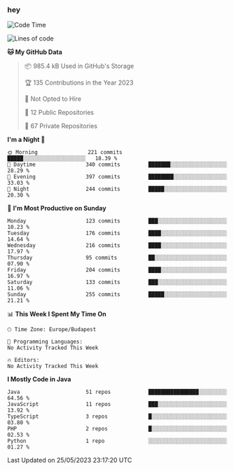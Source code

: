 ### hey

<!--START_SECTION:waka-->
![Code Time](http://img.shields.io/badge/Code%20Time-884%20hrs%2054%20mins-blue)

![Lines of code](https://img.shields.io/badge/From%20Hello%20World%20I%27ve%20Written-966.1%20thousand%20lines%20of%20code-blue)

**🐱 My GitHub Data** 

> 📦 985.4 kB Used in GitHub's Storage 
 > 
> 🏆 135 Contributions in the Year 2023
 > 
> 🚫 Not Opted to Hire
 > 
> 📜 12 Public Repositories 
 > 
> 🔑 67 Private Repositories 
 > 
**I'm a Night 🦉** 

```text
🌞 Morning                221 commits         █████░░░░░░░░░░░░░░░░░░░░   18.39 % 
🌆 Daytime                340 commits         ███████░░░░░░░░░░░░░░░░░░   28.29 % 
🌃 Evening                397 commits         ████████░░░░░░░░░░░░░░░░░   33.03 % 
🌙 Night                  244 commits         █████░░░░░░░░░░░░░░░░░░░░   20.30 % 
```
📅 **I'm Most Productive on Sunday** 

```text
Monday                   123 commits         ███░░░░░░░░░░░░░░░░░░░░░░   10.23 % 
Tuesday                  176 commits         ████░░░░░░░░░░░░░░░░░░░░░   14.64 % 
Wednesday                216 commits         ████░░░░░░░░░░░░░░░░░░░░░   17.97 % 
Thursday                 95 commits          ██░░░░░░░░░░░░░░░░░░░░░░░   07.90 % 
Friday                   204 commits         ████░░░░░░░░░░░░░░░░░░░░░   16.97 % 
Saturday                 133 commits         ███░░░░░░░░░░░░░░░░░░░░░░   11.06 % 
Sunday                   255 commits         █████░░░░░░░░░░░░░░░░░░░░   21.21 % 
```


📊 **This Week I Spent My Time On** 

```text
🕑︎ Time Zone: Europe/Budapest

💬 Programming Languages: 
No Activity Tracked This Week

🔥 Editors: 
No Activity Tracked This Week
```

**I Mostly Code in Java** 

```text
Java                     51 repos            ████████████████░░░░░░░░░   64.56 % 
JavaScript               11 repos            ███░░░░░░░░░░░░░░░░░░░░░░   13.92 % 
TypeScript               3 repos             █░░░░░░░░░░░░░░░░░░░░░░░░   03.80 % 
PHP                      2 repos             █░░░░░░░░░░░░░░░░░░░░░░░░   02.53 % 
Python                   1 repo              ░░░░░░░░░░░░░░░░░░░░░░░░░   01.27 % 
```




 Last Updated on 25/05/2023 23:17:20 UTC
<!--END_SECTION:waka-->
